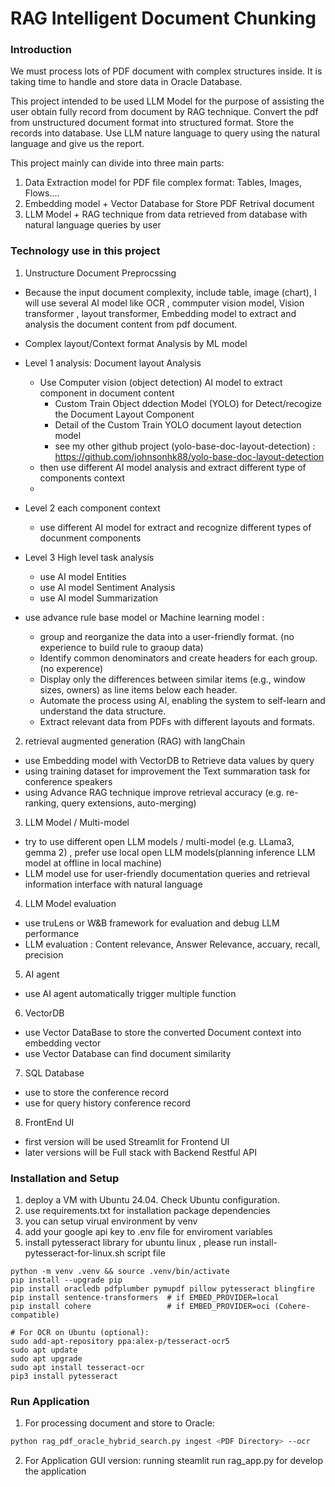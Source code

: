 # RAG Intelligent Document Chunking 


### Introduction

We must process lots of PDF document with complex structures inside. It is taking time to handle and store data in Oracle Database.

This project intended to be used LLM Model for the purpose of assisting the user obtain fully record from document by RAG technique. Convert the pdf from unstructured document format into structured format. Store the records into database. Use LLM nature language to query using the natural language and give us the report. 


This project mainly can divide into three main parts: 
1. Data Extraction model for PDF file complex format: Tables, Images, Flows.... 
2. Embedding model + Vector Database for Store PDF Retrival document
3. LLM Model + RAG technique from data retrieved from database with natural language queries by user 

### Technology use in this project
1. Unstructure Document Preprocssing
- Because the input document complexity, include table, image (chart), I will use several AI model  like OCR , commputer vision model, Vision transformer , layout transformer, Embedding model to extract and analysis the document content from pdf document.
- Complex layout/Context format Analysis by ML model 
- Level 1 analysis: Document layout Analysis
  - Use Computer vision (object detection) AI model to extract component in document content
    - Custom Train Object ddection Model (YOLO) for Detect/recogize the Document Layout Component
    - Detail of the Custom Train YOLO document layout detection model 
    - see my other github project (yolo-base-doc-layout-detection) :  <https://github.com/johnsonhk88/yolo-base-doc-layout-detection> 
  - then use different AI model analysis and extract different type of components context
  -
- Level 2 each component context 
  - use different AI model for extract and recognize different types of docunment components

- Level 3 High level task analysis
  - use AI model Entities 
  - use AI model Sentiment Analysis
  - use AI model Summarization 

- use advance rule base model or Machine learning  model :
  - group and reorganize the data into a user-friendly format. (no experience to build rule to graoup data)
  - Identify common denominators and create headers for each group. (no experence)
  - Display only the differences between similar items (e.g., window sizes, owners) as line items below each header. 
  - Automate the process using AI, enabling the system to self-learn and understand the data structure.  
  - Extract relevant data from PDFs with different layouts and formats.

2. retrieval augmented generation (RAG) with langChain  
- use Embedding model with VectorDB to Retrieve data values by query
- using training dataset for improvement the Text summaration task for conference speakers
- using Advance RAG technique improve retrieval accuracy (e.g. re-ranking, query extensions, auto-merging)

3. LLM Model / Multi-model 
- try to use different open LLM models / multi-model (e.g. LLama3, gemma 2) , prefer use local open LLM models(planning inference LLM model at offline in local machine)
- LLM model use for user-friendly documentation queries and retrieval information interface with natural language

4. LLM Model evaluation
- use truLens or W&B framework for evaluation and debug LLM performance
- LLM evaluation : Content relevance, Answer Relevance, accuary, recall, precision 

5. AI agent
- use AI agent automatically trigger multiple function 

6. VectorDB 
- use Vector DataBase to store the converted Document context into embedding vector
- use Vector Database can find document similarity 

7. SQL Database
- use to store the conference record
- use for query history conference record

8. FrontEnd UI
- first version will be used Streamlit for Frontend UI
- later versions will be Full stack with Backend Restful API



### Installation and Setup

1. deploy a VM with Ubuntu 24.04. Check Ubuntu configuration.
2. use requirements.txt for installation package dependencies
3. you can setup virual environment by venv 
4. add your google api key to .env file  for enviroment variables
5. install pytesseract library for ubuntu linux , please run install-pytesseract-for-linux.sh script file 


```Code
python -m venv .venv && source .venv/bin/activate
pip install --upgrade pip
pip install oracledb pdfplumber pymupdf pillow pytesseract blingfire
pip install sentence-transformers  # if EMBED_PROVIDER=local
pip install cohere                 # if EMBED_PROVIDER=oci (Cohere-compatible)

# For OCR on Ubuntu (optional):
sudo add-apt-repository ppa:alex-p/tesseract-ocr5
sudo apt update
sudo apt upgrade
sudo apt install tesseract-ocr
pip3 install pytesseract

```


### Run Application
1. For processing document and store to Oracle:
     
```bash
python rag_pdf_oracle_hybrid_search.py ingest <PDF Directory> --ocr
```

2. For Application GUI version: 
    running steamlit run rag_app.py for develop the application

